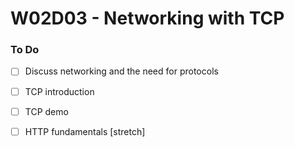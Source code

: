 # W02D03 - Networking with TCP

### To Do
- [ ] Discuss networking and the need for protocols
- [ ] TCP introduction
- [ ] TCP demo
- [ ] HTTP fundamentals [stretch]






















